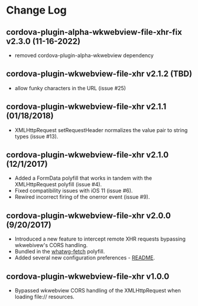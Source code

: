 # Change Log

## cordova-plugin-alpha-wkwebview-file-xhr-fix v2.3.0 (11-16-2022)

- removed cordova-plugin-alpha-wkwebview dependency

## cordova-plugin-wkwebview-file-xhr v2.1.2 (TBD)

- allow funky characters in the URL (issue #25)

## cordova-plugin-wkwebview-file-xhr v2.1.1 (01/18/2018)

- XMLHttpRequest setRequestHeader normalizes the value pair to string types (issue #13).

## cordova-plugin-wkwebview-file-xhr v2.1.0 (12/1/2017)

- Added a FormData polyfill that works in tandem with the XMLHttpRequest polyfill (issue #4).
- Fixed compatibility issues with iOS 11 (issue #6).
- Rewired incorrect firing of the onerror event (issue #9).

## cordova-plugin-wkwebview-file-xhr v2.0.0 (9/20/2017)

- Introduced a new feature to intercept remote XHR requests bypassing wkwebivew's CORS handling.
- Bundled in the [whatwg-fetch](https://github.com/github/fetch) polyfill.
- Added several new configuration preferences - [README](README.md#configuration).

## cordova-plugin-wkwebview-file-xhr v1.0.0

- Bypassed wkwebview CORS handling of the XMLHttpRequest when loading file:// resources.
